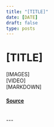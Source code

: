 ```yaml
---
title: "[TITLE]"
date: [DATE]
draft: false
type: posts
---
```

# [TITLE]
[IMAGES]
<br/>
[VIDEO]
<br/>
[MARKDOWN]

#### [Source]([LINK])

<br/>
---
